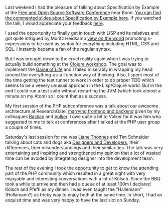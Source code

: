 Last weekend I had the pleasure of talking about Specification by Example at the [Free and Open Source Software Conference][froscon] near Bonn. [You can find the commented slides about Specification by Example here][slides]. If you watched the talk, I would appreciate your feedback [here][feedback].

I used the opportunity to finally get in touch with LISP and its relatives and got quite intrigued by Moritz Heidkamp [view on the world][worldview] promoting s-expressions to be used as syntax for everything including HTML, CSS and SQL. I instantly became a fan of the regular syntax.

But I was brought down to the cruel reality again when I was trying to actually build something at the [Clojure workshop][clojurews]. The goal was to implement the [Game of Life][gol] and I failed miserably in wrapping my head around the everything-as-a-function way of thinking. Also, I spent most of the time getting the test runner to work in order to do proper TDD which seems to be a veeery unusual approach in the Lisp/Clojure world. But in the end I could run a test suite without restarting the JVM (which took almost a minute on my Atom) so I count that as a success.

My first session of the PHP subconference was a talk about our awesome architecture at ResearchGate, [marrying frontend and backend][wedding] given by my colleagues [Bastian] and [Volker]. I owe quite a bit to Volker for it was him who suggested to me to talk at conferences after I talked at the PHP user group a couple of times.

Saturday's last session for me was [Liane Thönnes][liane] and Tim Schneider talking about cats and dogs aka [Designers and Developers][catsanddogs], their differences, their misunderstandings and their similarities. The talk was very entertaining and inspiring and strengthened my opinion that a lot of wasted time can be avoided by integrating designer into the development team.

The rest of the evening I took the opportunity to get to know the attending part of the PHP community which resulted in a great night with very enjoyable and interesting conversations with a lot of Kölsch. Since the BBQ took a while to arrive and then had a queue of at least 100m I declared Kölsch and Pfeffi as my dinner. I was even taught the "Hallemann" (Hollamann?) as tricky way to enjoy both at the same time. In short, I had an exquisit time and was very happy to have the last slot on Sunday.

[slides]: ../static/res/sbe_froscon8.pdf
[feedback]: http://programm.froscon.org/2013/events/1249.html
[froscon]: http://www.froscon.de/
[worldview]: http://programm.froscon.org/2013/events/1280.html
[clojurews]: http://programm.froscon.org/2013/events/1251.html
[gol]: http://en.wikipedia.org/wiki/Conway's_Game_of_Life
[wedding]: http://programm.froscon.org/2013/events/1244.html
[Bastian]: https://twitter.com/BastianHofmann
[Volker]: https://twitter.com/__edorian
[liane]: http://www.liane-thoennes.de/
[catsanddogs]: http://programm.froscon.org/2013/events/1268.html